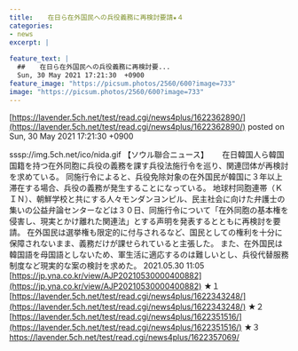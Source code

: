 ```yaml
---
title:  　在日ら在外国民への兵役義務に再検討要請★４　  
categories:
- news
excerpt: |
  
feature_text: |
  ##  　在日ら在外国民への兵役義務に再検討要...
  Sun, 30 May 2021 17:21:30  +0900
feature_image: "https://picsum.photos/2560/600?image=733"
image: "https://picsum.photos/2560/600?image=733"
---
```


[https://lavender.5ch.net/test/read.cgi/news4plus/1622362890/](https://lavender.5ch.net/test/read.cgi/news4plus/1622362890/)
posted on Sun, 30 May 2021 17:21:30  +0900

<!--more-->

sssp://img.5ch.net/ico/nida.gif 【ソウル聯合ニュース】　　 在日韓国人ら韓国国籍を持つ在外同胞に兵役の義務を課す兵役法施行令を巡り、関連団体が再検討を求めている。 同施行令によると、兵役免除対象の在外国民が韓国に３年以上滞在する場合、兵役の義務が発生することになっている。 地球村同胞連帯（ＫＩＮ）、朝鮮学校と共にする人々モンダンヨンピル、民主社会に向けた弁護士の集いの公益弁論センターなどは３０日、同施行令について「在外同胞の基本権を侵害し、現実とかけ離れた関連法」とする声明を発表するとともに再検討を要請。 在外国民は選挙権も限定的に付与されるなど、国民としての権利を十分に保障されないまま、義務だけが課せられていると主張した。 また、在外国民は韓国語を母国語としないため、軍生活に適応するのは難しいとし、兵役代替服務制度など現実的な案の検討を求めた。 2021.05.30 11:05 [https://jp.yna.co.kr/view/AJP20210530000400882](https://jp.yna.co.kr/view/AJP20210530000400882) ★１ [https://lavender.5ch.net/test/read.cgi/news4plus/1622343248/](https://lavender.5ch.net/test/read.cgi/news4plus/1622343248/) ★２ [https://lavender.5ch.net/test/read.cgi/news4plus/1622351516/](https://lavender.5ch.net/test/read.cgi/news4plus/1622351516/) ★３ https://lavender.5ch.net/test/read.cgi/news4plus/1622357069/
